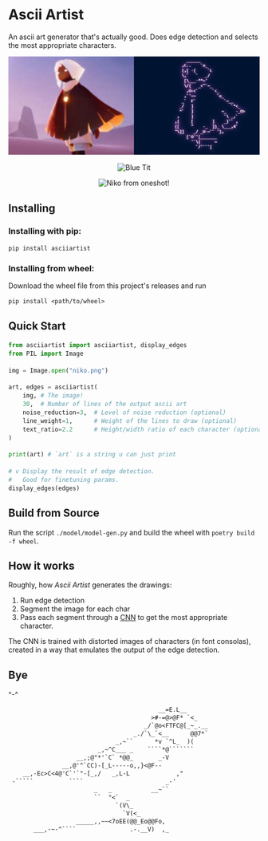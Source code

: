 # Ascii Artist

An ascii art generator that's actually good. 
Does edge detection and selects the most appropriate characters.


<p align="center">
  <img src="./rsrc/skykid.png" alt = "Blue Tit">
</p>

<p align="center">
  <img src="./rsrc/bluetit.png" alt = "Blue Tit">
</p>

<p align="center">
  <img src="./rsrc/niko.png" alt = "Niko from oneshot!">
</p>

## Installing

### Installing with pip:

```
pip install asciiartist
```

### Installing from wheel:

Download the wheel file from this project's releases and run 

```
pip install <path/to/wheel>
```

## Quick Start

```py
from asciiartist import asciiartist, display_edges
from PIL import Image

img = Image.open("niko.png")

art, edges = asciiartist(
    img, # The image!
    30,  # Number of lines of the output ascii art
    noise_reduction=3,  # Level of noise reduction (optional)
    line_weight=1,      # Weight of the lines to draw (optional)
    text_ratio=2.2      # Height/width ratio of each character (optional)
)

print(art) # `art` is a string u can just print

# v Display the result of edge detection. 
#   Good for finetuning params.
display_edges(edges)
```

## Build from Source

Run the script `./model/model-gen.py` and build the wheel with `poetry build -f wheel`.

## How it works

Roughly, how _Ascii Artist_ generates the drawings:

1. Run edge detection
2. Segment the image for each char
3. Pass each segment through a [CNN](https://en.wikipedia.org/wiki/Convolutional_neural_network) to get the most appropriate character.

The CNN is trained with distorted images of characters (in font consolas),
created in a way that emulates the output of the edge detection.

## Bye

^-^

```
                                          __=E.L__      
                                        >#-=@>@F* `<_   
                                      _/`@o<FTFC@[_~_.__
                                   _./`\_`<__      @@7*`
                              _,~``      *v `^L_  )(    
                         _,~^C___ _    ````*@```````    
                   __,;@"*'`C` *@@_       _-V           
               __,@'^`CC)-[_L-----o,,}<@F--             
    __,-Ec>C<4@'C`'`"-[_,/   _,L-L             ,"       
 -`````          ````                       _-'         
                        _   _           __~``           
                        ``  "<`  _                      
                              `(V\_                     
                                `V(<_                   
                   _____,,~~<7oEE(@@_Eo@@Fo,            
       ___,-~-^````               .-.__V)  ,_           
```